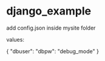 # django_example

add config.json inside mysite folder

values:

{
    "dbuser": 
    "dbpw": 
    "debug_mode"
}
